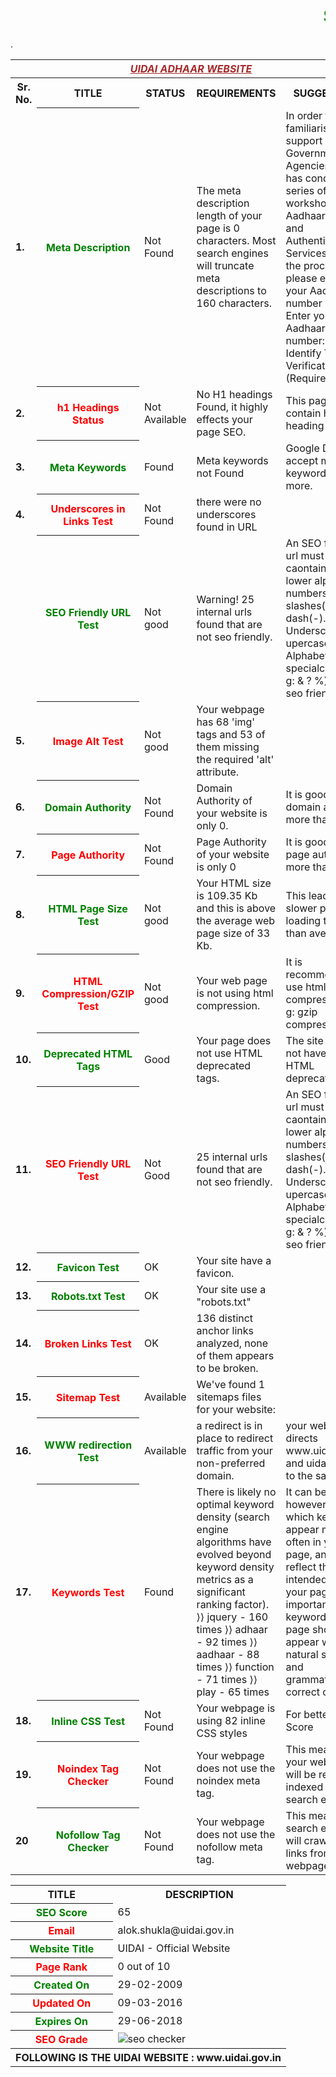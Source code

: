 <html>
<head><marquee><font color="green"><h1>SEO REPORT</h1></font></marquee></head>
<table>
<tr>
<th colspan="6"><font color="brown"><b><u><i>UIDAI ADHAAR WEBSITE</i></u></b></font></th>
</tr>
<tr>
<th><b>Sr. No.</b></th><th><b>TITLE</b></th><th><b>STATUS</b></th><th><b>REQUIREMENTS</b></th><th><b>SUGGESTION</b></th>
</tr>
<tr>
<td><b>1.</b></td>
<th><font color="green" size="3">Meta Description</font></th>
<td>Not Found</td>
<td>The meta description length of your page is 0 characters. Most search engines will truncate meta descriptions to 160 characters.</td>
<td>In order to familiarise and support Government Agencies UIDAI has conducted a series of workshop on Aadhaar Seeding and Authentication Services.To start the process, please enter your Aadhaar number below. Enter your Aadhaar number: Text to Identify Text Verification (Required). 
</td>
</tr>
<tr>
<td><b>2.</b></td>
<th><font color="red" size="3">h1  Headings Status</font></th>
<td>Not Available</td>
<td>No H1 headings Found, it highly effects your page SEO.</td>
<td>This page should contain h1,h2 heading tags.</td>
</tr>
<tr>
<td><b>3.</b></td>
<th><font color="green" size="3">Meta Keywords</font></th>
<td>Found</td>
<td>Meta keywords not Found</td>
<td>Google Does not accept meta keywords any more.</td>
</tr>
<tr>
<td><b>4.</b></td>
<th><font color="red" size="3">Underscores in Links Test</font></th>
<td>Not Found</td>
<td>there were no underscores found in URL</td>
</tr>
<tr>
<td><b></b></td>
<th><font color="green" size="3">SEO Friendly URL Test</font></th>
<td>Not good</td>
<td>Warning! 25 internal urls found that are not seo friendly.</td>
<td>An SEO friendly url must caontain only lower alphabets, numbers, slashes(/), dash(-). Underscores, upercase Alphabets and specialchars (e-g: & ? %) are nto seo friendly.</td>
</tr>
<tr>
<td><b>5.</b></td>
<th><font color="red" size="3">Image Alt Test</font></th>
<td>Not good</td>
<td>Your webpage has 68 'img' tags and 53 of them missing the required 'alt' attribute.</td>
</tr>
<tr>
<td><b>6.</b></td>
<th><font color="green" size="3">Domain Authority</font></th>
<td>Not Found</td>
<td> Domain Authority of your website is only 0.</td>
<td>It is good to have domain authority more than 20.</td>
</tr>
<tr>
<td><b>7.</b></td>
<th><font color="red" size="3">Page Authority</font></th>
<td>Not Found</td>
<td>Page Authority of your website is only 0</td>. 
<td>It is good to have page authority more than 20.</td>
</tr>
<tr>
<td><b>8.</b></td>
<th><font color="green" size="3">HTML Page Size Test</font></th>
<td>Not good</td>
<td>Your HTML size is 109.35 Kb and this is above the average web page size of 33 Kb.</td> 
<td>This leads to a slower page loading time than average.</td>
</tr>
<tr>
<td><b>9.</b></td>
<th><font color="red" size="3">HTML Compression/GZIP Test</font></th>
<td>Not good</td>
<td>Your web page is not using html compression.</td>
<td>It is recommended to use html compression e-g: gzip compression</td>
</tr>
<tr>
<td><b>10.</b></td>
<th><font color="green" size="3">Deprecated HTML Tags</font></th>
<td>Good</td>
<td>Your page does not use HTML deprecated tags.</td>
<td>The site should not have any HTML deprecated tags.</td>
</tr>
<tr>
<td><b>11.</b></td>
<th><font color="red" size="3">SEO Friendly URL Test</font></th>
<td>Not Good</td>
<td>25 internal urls found that are not seo friendly.</td>
<td> An SEO friendly url must caontain only lower alphabets, numbers, slashes(/), dash(-). Underscores, upercase Alphabets and specialchars (e-g: & ? %) are nto seo friendly.</td>
</tr>
<tr>
<td><b>12.</b></td>
<th><font color="green" size="3">Favicon Test</font></th>
<td>OK</td>
<td>Your site have a favicon.</td>
</tr>
<tr>
<td><b>13.</b></td>
<th><font color="green" size="3">Robots.txt Test</font></th>
<td>OK</td>
<td> Your site use a "robots.txt"</td>
<td><a href=" http://uidai.gov.in/robots.txt"></a></td>
</tr>
<tr>
<td><b>14.</b></td>
<th><font color="red" size="3">Broken Links Test</font></th>
<td>OK</td>
<td>136 distinct anchor links analyzed, none of them appears to be broken.</td>
</tr>
<tr>
<td><b>15.</b></td>
<th><font color="red" size="3">Sitemap Test</font></th>
<td>Available</td>
<td> We've found 1 sitemaps files for your website:</td>
<td> <a href="https://uidai.gov.in/sitemap.xml"></a></td>
</tr>
<tr>
<td><b>16.</b></td>
<th><font color="green" size="3">WWW redirection Test</font></th>
<td>Available</td>
<td>a redirect is in place to redirect traffic from your non-preferred domain.</td>
<td>your website directs www.uidai.gov.in and uidai.gov.in to the same URL.</td>
</tr>
<tr>
<td><b>17.</b></td>
<th><font color="red" size="3">Keywords Test	</font></th>
<td>Found</td>
<td>There is likely no optimal keyword density (search engine algorithms have evolved beyond keyword density metrics as a significant ranking factor).
⟩⟩ jquery - 160 times
⟩⟩ adhaar - 92 times
⟩⟩ aadhaar - 88 times
⟩⟩ function - 71 times
⟩⟩ play - 65 times</td>
<td>It can be useful, however, to note which keywords appear most often in your page, and if they reflect the intended topic of your page. More importantly, the keywords in your page should appear within natural sounding and grammatically correct copy.
</td>
</tr>
<tr>
<td><b>18.</b></td>
<th><font color="green" size="3">Inline CSS Test</font></th>
<td>Not Found</td>
<td>Your webpage is using 82 inline CSS styles</td>
<td>For better SEO Score</td>
</tr>
<tr>
<td><b>19.</b></td>
<th><font color="red" size="3">Noindex Tag Checker</font></th>
<td>Not Found</td>
<td>Your webpage does not use the noindex meta tag.</td>
<td>This means that your webpage will be read and indexed by search engines.</td>
</tr>
<tr>
<td><b>20</b></td>
<th><font color="green" size="3">Nofollow Tag Checker</font></th>
<td>Not Found</td>
<td>Your webpage does not use the nofollow meta tag.</td>
<td> This means that search engins will crawl all links from your webpage.</td>
</tr>
</table>

<table>
<tr>
<th><b>TITLE</b></th><th><b>DESCRIPTION</b></th>
</tr>
<tr>
<th><font color="green" size="3">SEO Score</font></th>
<td>65</td>
</tr>
<tr>
<th><font color="red" size="3">Email</font></th>
<td>alok.shukla@uidai.gov.in</td>
</tr>
<tr>
<th><font color="green" size="3">Website Title</font></th>
<td>UIDAI - Official Website	</td>
</tr>
<tr>
<th><font color="red" size="3">Page Rank</font></th>
<td>0 out of 10</td>
</tr>
<tr>
<th><font color="green" size="3">Created On</font></th>
<td>29-02-2009</td>
</tr>
<tr>
<th><font color="red" size="3">Updated On</font></th>
<td>09-03-2016</td>
</tr>
<tr>
<th><font color="green" size="3">Expires On</font></th>
<td>29-06-2018</td>
</tr>
<tr>
<th><font color="red" size="3">SEO Grade</font></th>
<td><img src="http://smallseotools.com/imgs/badge-silver-xs.png" alt="seo checker"></td>
</tr>
<th colspan="6">FOLLOWING IS THE UIDAI WEBSITE : www.uidai.gov.in</th>
</table>
</html>
